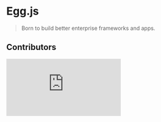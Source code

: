 # Egg.js

> Born to build better enterprise frameworks and apps.

## Contributors

<embed class="contributors" src="https://badges.implements.io/api/contributors?org=eggjs&repo=egg&width=1280" alt="contributors" />
<!-- <embed class="contributors" src="http://localhost:3000/api/contributors?org=eggjs&repo=egg&width=1280" alt="contributors" /> -->
